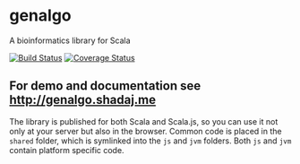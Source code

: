 # genalgo

A bioinformatics library for Scala

[![Build Status](https://travis-ci.org/shadaj/genalgo.svg?branch=master)](https://travis-ci.org/shadaj/genalgo)
[![Coverage Status](https://img.shields.io/coveralls/shadaj/genalgo.svg)](https://coveralls.io/r/shadaj/genalgo?branch=master)

## For demo and documentation see <http://genalgo.shadaj.me>

The library is published for both Scala and Scala.js, so you can use it not only at your server but also in the browser. Common code is placed in the `shared` folder, which is symlinked into the `js` and `jvm` folders. Both `js` and `jvm` contain platform specific code.
